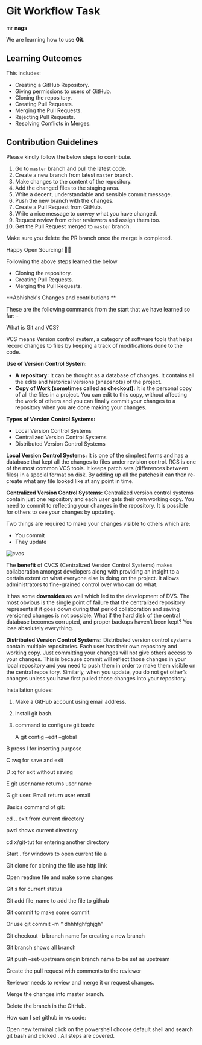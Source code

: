 # Git Workflow Task

mr **nags**

We are learning how to use **Git**.

## Learning Outcomes

This includes:

* Creating a GitHub Repository.
* Giving permissions to users of GitHub.
* Cloning the repository.
* Creating Pull Requests.
* Merging the Pull Requests.
* Rejecting Pull Requests.
* Resolving Conflicts in Merges.

## Contribution Guidelines

Please kindly follow the below steps to contribute.

1. Go to `master` branch and pull the latest code.
2. Create a new branch from latest `master` branch.
3. Make changes to the content of the repository.
4. Add the changed files to the staging area.
5. Write a decent, understandable and sensible commit message.
6. Push the new branch with the changes.
7. Create a Pull Request from GitHub.
8. Write a nice message to convey what you have changed.
9. Request review from other reviewers and assign them too.
10. Get the Pull Request merged to `master` branch.

Make sure you delete the PR branch once the merge is completed.

Happy Open Sourcing! 🤘🏻

Following the above steps learned the below

* Cloning the repository.
* Creating Pull Requests.
* Merging the Pull Requests.





**Abhishek's Changes and contributions **

These are the following commands from the start that we have learned so far: -

What is Git and VCS?

  VCS means Version control system, a category of software tools that helps record changes to files by keeping a track of modifications done to the code.

**Use of Version Control System:**

- **A     repository:** It can be thought as a database of changes. It     contains all the edits and historical versions (snapshots) of the project.
- **Copy     of Work (sometimes called as checkout):** It is the personal copy     of all the files in a project. You can edit to this copy, without     affecting the work of others and you can finally commit your changes to a     repository when you are done making your changes.

**Types of Version Control Systems:**

- Local     Version Control Systems
- Centralized     Version Control Systems
- Distributed     Version Control Systems

**Local Version Control Systems:** It is one of the simplest forms and has a database that kept all the changes to files under revision control. RCS is one of the most common VCS tools. It keeps patch sets (differences between files) in a special format on disk. By adding up all the patches it can then re-create what any file looked like at any point in time.

 


 

**Centralized Version Control Systems:** Centralized version control systems contain just one repository and each user gets their own working copy. You need to commit to reflecting your changes in the repository. It is possible for others to see your changes by updating.

Two things are required to make your changes visible to others which are:

- You     commit
- They     update

![cvcs](file:///C:/Users/abhis/AppData/Local/Temp/msohtmlclip1/02/clip_image002.png)

The **benefit** of CVCS (Centralized Version Control Systems) makes collaboration amongst developers along with providing an insight to a certain extent on what everyone else is doing on the project. It allows administrators to fine-grained control over who can do what.

It has some **downsides** as well which led to the development of DVS. The most obvious is the single point of failure that the centralized repository represents if it goes down during that period collaboration and saving versioned changes is not possible. What if the hard disk of the central database becomes corrupted, and proper backups haven’t been kept? You lose absolutely everything.

**Distributed Version Control Systems:** Distributed version control systems contain multiple repositories. Each user has their own repository and working copy. Just committing your changes will not give others access to your changes. This is because commit will reflect those changes in your local repository and you need to push them in order to make them visible on the central repository. Similarly, when you update, you do not get other’s changes unless you have first pulled those changes into your repository.

 

Installation guides:

1) Make a GitHub account using email address.

2) install git bash.

3) command to configure git bash:

   A    git config –edit –global 

B  press I for inserting purpose

C   :wq for save and exit

D   :q for exit without saving 

E  git user.name returns user name

G git user. Email return user email

Basics command of git:

cd .. exit from current directory

pwd  shows current directory

cd x/git-tut for entering another directory 

Start . for windows to open current file a

Git clone for cloning the file use http link 

Open readme file and make some changes 

Git s for current status 

Git add file_name to add the file to github 

Git commit to make some commit 

Or use git commit -m “ dhhhfghfghjgh” 

Git checkout -b branch name for creating a new branch

Git branch shows all branch 

Git push –set-upstream origin branch name to be set as upstream 

Create the pull request with comments to the reviewer 

Reviewer needs to review and merge it or request changes.

Merge the changes into master branch.

Delete the branch in the GitHub.

 

 

 

 

 

 

 

How can I set github in vs code:

Open new terminal click on the powershell choose default shell and search git bash and clicked .
All steps are covered.
